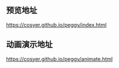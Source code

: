 ## 预览地址
https://cosyer.github.io/peggy/index.html

## 动画演示地址 
https://cosyer.github.io/peggy/animate.html
